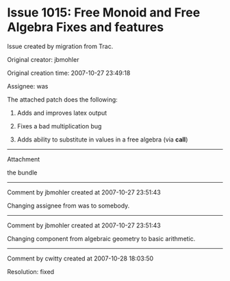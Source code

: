 # Issue 1015: Free Monoid and Free Algebra Fixes and features

Issue created by migration from Trac.

Original creator: jbmohler

Original creation time: 2007-10-27 23:49:18

Assignee: was

The attached patch does the following:

1)  Adds and improves latex output

2)  Fixes a bad multiplication bug

3)  Adds ability to substitute in values in a free algebra (via __call__)


---

Attachment

the bundle


---

Comment by jbmohler created at 2007-10-27 23:51:43

Changing assignee from was to somebody.


---

Comment by jbmohler created at 2007-10-27 23:51:43

Changing component from algebraic geometry to basic arithmetic.


---

Comment by cwitty created at 2007-10-28 18:03:50

Resolution: fixed
